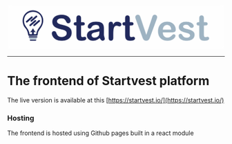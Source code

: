 <p align='center'>
  <img src="https://github.com/Startvest/frontend/blob/main/public/logo-bar.png?raw=true" alt='Startvest logo' height='100vh' >
</p>
 
 ---
# The frontend of Startvest platform
The live version is available at this [https://startvest.io/](https://startvest.io/)

### Hosting

The frontend is hosted using Github pages built in a react module

